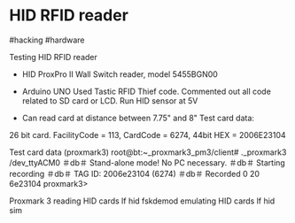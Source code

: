 # HID RFID reader
#hacking #hardware

Testing HID RFID reader

* HID ProxPro II Wall Switch reader, model 5455BGN00
* Arduino UNO
Used Tastic RFID Thief code. Commented out all code related to SD card or LCD. Run HID sensor at 5V

* Can read card at distance between 7.75" and 8"
Test card data:

26 bit card. FacilityCode = 113, CardCode = 6274, 44bit HEX = 2006E23104

Test card data (proxmark3)
root@bt:~_proxmark3_pm3/client# ._proxmark3 /dev_ttyACM0 ＃db＃ Stand-alone mode! No PC necessary.
＃db＃ Starting recording
＃db＃ TAG ID: 2006e23104 (6274)
＃db＃ Recorded 0 20 6e23104
proxmark3>

Proxmark 3
reading HID cards
lf hid fskdemod
emulating HID cards
lf hid sim <card id>
